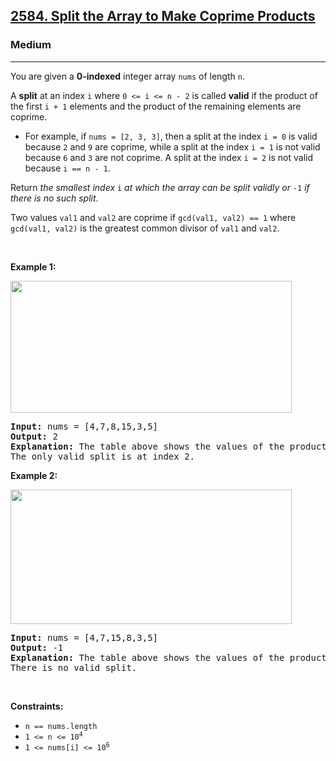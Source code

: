 <h2><a href="https://leetcode.com/problems/split-the-array-to-make-coprime-products/">2584. Split the Array to Make Coprime Products</a></h2><h3>Medium</h3><hr><div><p>You are given a <strong>0-indexed</strong> integer array <code>nums</code> of length <code>n</code>.</p>

<p>A <strong>split</strong> at an index <code>i</code> where <code>0 &lt;= i &lt;= n - 2</code> is called <strong>valid</strong> if the product of the first <code>i + 1</code> elements and the product of the remaining elements are coprime.</p>

<ul>
	<li>For example, if <code>nums = [2, 3, 3]</code>, then a split at the index <code>i = 0</code> is valid because <code>2</code> and <code>9</code> are coprime, while a split at the index <code>i = 1</code> is not valid because <code>6</code> and <code>3</code> are not coprime. A split at the index <code>i = 2</code> is not valid because <code>i == n - 1</code>.</li>
</ul>

<p>Return <em>the smallest index </em><code>i</code><em> at which the array can be split validly or </em><code>-1</code><em> if there is no such split</em>.</p>

<p>Two values <code>val1</code> and <code>val2</code> are coprime if <code>gcd(val1, val2) == 1</code> where <code>gcd(val1, val2)</code> is the greatest common divisor of <code>val1</code> and <code>val2</code>.</p>

<p>&nbsp;</p>
<p><strong>Example 1:</strong></p>
<img alt="" src="https://assets.leetcode.com/uploads/2022/12/14/second.PNG" style="width: 450px; height: 211px;">
<pre><strong>Input:</strong> nums = [4,7,8,15,3,5]
<strong>Output:</strong> 2
<strong>Explanation:</strong> The table above shows the values of the product of the first i + 1 elements, the remaining elements, and their gcd at each index i.
The only valid split is at index 2.
</pre>

<p><strong>Example 2:</strong></p>
<img alt="" src="https://assets.leetcode.com/uploads/2022/12/14/capture.PNG" style="width: 450px; height: 215px;">
<pre><strong>Input:</strong> nums = [4,7,15,8,3,5]
<strong>Output:</strong> -1
<strong>Explanation:</strong> The table above shows the values of the product of the first i + 1 elements, the remaining elements, and their gcd at each index i.
There is no valid split.
</pre>

<p>&nbsp;</p>
<p><strong>Constraints:</strong></p>

<ul>
	<li><code>n == nums.length</code></li>
	<li><code>1 &lt;= n &lt;= 10<sup>4</sup></code></li>
	<li><code>1 &lt;= nums[i] &lt;= 10<sup>6</sup></code></li>
</ul>
</div>